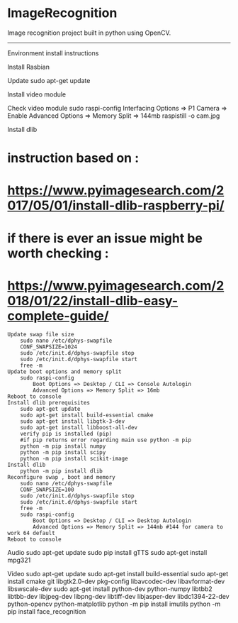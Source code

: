 # ImageRecognition
Image recognition project built in python using OpenCV.

------------------------------------------------------------------------
Environment install instructions

Install Rasbian

Update
sudo apt-get update

Install video module

Check video module
	sudo raspi-config
		Interfacing Options => P1 Camera => Enable
		Advanced Options => Memory Split => 144mb
	raspistill -o cam.jpg
	
Install dlib
# instruction based on : 
# https://www.pyimagesearch.com/2017/05/01/install-dlib-raspberry-pi/
# if there is ever an issue might be worth checking :
# https://www.pyimagesearch.com/2018/01/22/install-dlib-easy-complete-guide/
	Update swap file size
		sudo nano /etc/dphys-swapfile
		CONF_SWAPSIZE=1024
		sudo /etc/init.d/dphys-swapfile stop
		sudo /etc/init.d/dphys-swapfile start
		free -m
	Update boot options and memory split
		sudo raspi-config
			Boot Options => Desktop / CLI => Console Autologin
			Advanced Options => Memory Split => 16mb
	Reboot to console
	Install dlib prerequisites
		sudo apt-get update
		sudo apt-get install build-essential cmake
		sudo apt-get install libgtk-3-dev
		sudo apt-get install libboost-all-dev
		verify pip is installed (pip)
		#if pip returns error regarding main use python -m pip
		python -m pip install numpy
		python -m pip install scipy
		python -m pip install scikit-image
	Install dlib
		python -m pip install dlib
	Reconfigure swap , boot and memory
		sudo nano /etc/dphys-swapfile
		CONF_SWAPSIZE=100
		sudo /etc/init.d/dphys-swapfile stop
		sudo /etc/init.d/dphys-swapfile start
		free -m
		sudo raspi-config
			Boot Options => Desktop / CLI => Desktop Autologin
			Advanced Options => Memory Split => 144mb #144 for camera to work 64 default
	Reboot to console
	
Audio
	sudo apt-get update
	sudo pip install gTTS
	sudo apt-get install mpg321
	
Video
	sudo apt-get update
	sudo apt-get install build-essential
	sudo apt-get install cmake git libgtk2.0-dev pkg-config libavcodec-dev libavformat-dev libswscale-dev
	sudo apt-get install python-dev python-numpy libtbb2 libtbb-dev libjpeg-dev libpng-dev libtiff-dev libjasper-dev libdc1394-22-dev python-opencv python-matplotlib
	python -m pip install imutils
	python -m pip install face_recognition
